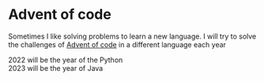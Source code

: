 # Advent of code
Sometimes I like solving problems to learn a new language. I will try to solve the challenges of [Advent of code](adventofcode.com) in a different language each year

2022 will be the year of the Python  
2023 will be the year of Java
